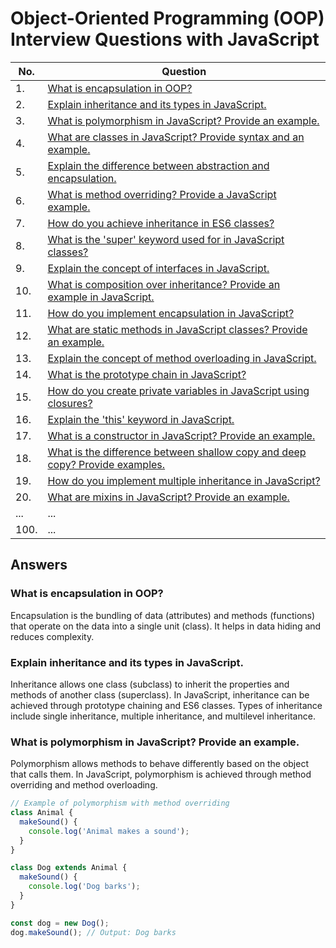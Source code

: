 # Object-Oriented Programming (OOP) Interview Questions with JavaScript

| No. | Question                                                                                   |
|-----|-------------------------------------------------------------------------------------------|
| 1.  | [What is encapsulation in OOP?](#answer-1)                                                  |
| 2.  | [Explain inheritance and its types in JavaScript.](#answer-2)                               |
| 3.  | [What is polymorphism in JavaScript? Provide an example.](#answer-3)                        |
| 4.  | [What are classes in JavaScript? Provide syntax and an example.](#answer-4)                  |
| 5.  | [Explain the difference between abstraction and encapsulation.](#answer-5)                  |
| 6.  | [What is method overriding? Provide a JavaScript example.](#answer-6)                       |
| 7.  | [How do you achieve inheritance in ES6 classes?](#answer-7)                                  |
| 8.  | [What is the 'super' keyword used for in JavaScript classes?](#answer-8)                    |
| 9.  | [Explain the concept of interfaces in JavaScript.](#answer-9)                                |
| 10. | [What is composition over inheritance? Provide an example in JavaScript.](#answer-10)        |
| 11. | [How do you implement encapsulation in JavaScript?](#answer-11)                              |
| 12. | [What are static methods in JavaScript classes? Provide an example.](#answer-12)             |
| 13. | [Explain the concept of method overloading in JavaScript.](#answer-13)                       |
| 14. | [What is the prototype chain in JavaScript?](#answer-14)                                     |
| 15. | [How do you create private variables in JavaScript using closures?](#answer-15)              |
| 16. | [Explain the 'this' keyword in JavaScript.](#answer-16)                                       |
| 17. | [What is a constructor in JavaScript? Provide an example.](#answer-17)                       |
| 18. | [What is the difference between shallow copy and deep copy? Provide examples.](#answer-18)   |
| 19. | [How do you implement multiple inheritance in JavaScript?](#answer-19)                       |
| 20. | [What are mixins in JavaScript? Provide an example.](#answer-20)                              |
| ... | ...                                                                                         |
| 100.| ...                                                                                         |

## Answers

### <a id="answer-1">What is encapsulation in OOP?</a>

Encapsulation is the bundling of data (attributes) and methods (functions) that operate on the data into a single unit (class). It helps in data hiding and reduces complexity.

### <a id="answer-2">Explain inheritance and its types in JavaScript.</a>

Inheritance allows one class (subclass) to inherit the properties and methods of another class (superclass). In JavaScript, inheritance can be achieved through prototype chaining and ES6 classes. Types of inheritance include single inheritance, multiple inheritance, and multilevel inheritance.

### <a id="answer-3">What is polymorphism in JavaScript? Provide an example.</a>

Polymorphism allows methods to behave differently based on the object that calls them. In JavaScript, polymorphism is achieved through method overriding and method overloading.

```javascript
// Example of polymorphism with method overriding
class Animal {
  makeSound() {
    console.log('Animal makes a sound');
  }
}

class Dog extends Animal {
  makeSound() {
    console.log('Dog barks');
  }
}

const dog = new Dog();
dog.makeSound(); // Output: Dog barks
